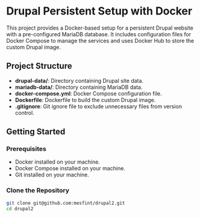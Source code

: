 # Drupal Persistent Setup with Docker

This project provides a Docker-based setup for a persistent Drupal website with a pre-configured MariaDB database. It includes configuration files for Docker Compose to manage the services and uses Docker Hub to store the custom Drupal image.

## Project Structure


- **drupal-data/**: Directory containing Drupal site data.
- **mariadb-data/**: Directory containing MariaDB data.
- **docker-compose.yml**: Docker Compose configuration file.
- **Dockerfile**: Dockerfile to build the custom Drupal image.
- **.gitignore**: Git ignore file to exclude unnecessary files from version control.

## Getting Started

### Prerequisites

- Docker installed on your machine.
- Docker Compose installed on your machine.
- Git installed on your machine.

### Clone the Repository

```sh
git clone git@github.com:mesfint/drupal2.git
cd drupal2
